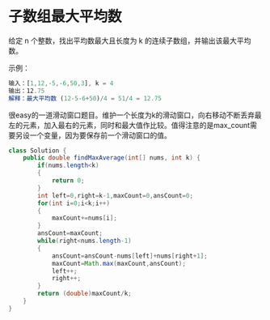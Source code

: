 # 子数组最大平均数

给定 n 个整数，找出平均数最大且长度为 k 的连续子数组，并输出该最大平均数。

示例：

```js
输入：[1,12,-5,-6,50,3], k = 4
输出：12.75
解释：最大平均数 (12-5-6+50)/4 = 51/4 = 12.75
```

很easy的一道滑动窗口题目。维护一个长度为k的滑动窗口，向右移动不断丢弃最左的元素，加入最右的元素，同时和最大值作比较。值得注意的是max_count需要另设一个变量，因为要保存前一个滑动窗口的值。

```java
class Solution {
    public double findMaxAverage(int[] nums, int k) {
        if(nums.length<k)
        {
            return 0;
        }
        int left=0,right=k-1,maxCount=0,ansCount=0;
        for(int i=0;i<k;i++)
        {
            maxCount+=nums[i];
        }
        ansCount=maxCount;
        while(right<nums.length-1)
        {
            ansCount=ansCount-nums[left]+nums[right+1];
            maxCount=Math.max(maxCount,ansCount);
            left++;
            right++;
        }
        return (double)maxCount/k;
    }
}
```

